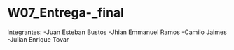 # W07_Entrega-_final
Integrantes: 
-Juan Esteban Bustos
-Jhian Emmanuel Ramos
-Camilo Jaimes
-Julian Enrique Tovar
